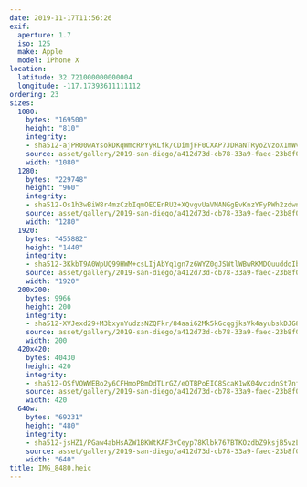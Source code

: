 ```yaml
---
date: 2019-11-17T11:56:26
exif:
  aperture: 1.7
  iso: 125
  make: Apple
  model: iPhone X
location:
  latitude: 32.721000000000004
  longitude: -117.17393611111112
ordering: 23
sizes:
  1080:
    bytes: "169500"
    height: "810"
    integrity:
    - sha512-ajPR00wAYsokDKqWmcRPYyRLfk/CDimjFF0CXAP7JDRaNTRyoZVzoX1mWvfcjcKsGBoi0FEaStcVYyITzbzotQ==
    source: asset/gallery/2019-san-diego/a412d73d-cb78-33a9-faec-23b8f053c89c~1080.jpg
    width: "1080"
  1280:
    bytes: "229748"
    height: "960"
    integrity:
    - sha512-Os1h3wBiW8r4mzCzbIqmOECEnRU2+XQvgvUaVMANGgEvKnzYFyPWh2zdwn0j6MXlBgMWeLtWAafA2SPMgGqRBQ==
    source: asset/gallery/2019-san-diego/a412d73d-cb78-33a9-faec-23b8f053c89c~1280.jpg
    width: "1280"
  1920:
    bytes: "455882"
    height: "1440"
    integrity:
    - sha512-3KkbT9A0WpUQ99HWM+csLIjAbYq1gn7z6WYZ0gJSWtlWBwRKMDQuuddoIbV6DjYWIMCIPiiuKExuTrupxjIPnQ==
    source: asset/gallery/2019-san-diego/a412d73d-cb78-33a9-faec-23b8f053c89c~1920.jpg
    width: "1920"
  200x200:
    bytes: 9966
    height: 200
    integrity:
    - sha512-XVJexd29+M3bxynYudzsNZQFkr/84aai62Mk5kGcqgjksVk4ayubskDJG8yMMvEjwP0wbDYL5NOUbDxEoeOO8A==
    source: asset/gallery/2019-san-diego/a412d73d-cb78-33a9-faec-23b8f053c89c~200x200.jpg
    width: 200
  420x420:
    bytes: 40430
    height: 420
    integrity:
    - sha512-OSfVQWWEBo2y6CFHmoPBmDdTLrGZ/eQTBPoEIC8ScaK1wK04vczdnSt7nfABb0V4rVgTy8l/oXbYvKAcRG8PCw==
    source: asset/gallery/2019-san-diego/a412d73d-cb78-33a9-faec-23b8f053c89c~420x420.jpg
    width: 420
  640w:
    bytes: "69231"
    height: "480"
    integrity:
    - sha512-jsHZ1/PGaw4abHsAZW1BKWtKAF3vCeyp78Klbk767BTKOzdbZ9ksjB5vzLJkynyo6G4nXWYSfP6XmglG74HLiw==
    source: asset/gallery/2019-san-diego/a412d73d-cb78-33a9-faec-23b8f053c89c~640w.jpg
    width: "640"
title: IMG_8480.heic
---
```

